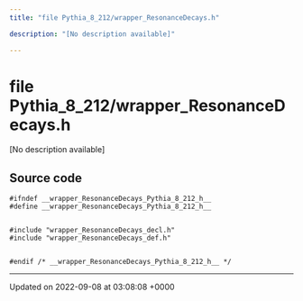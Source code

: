 ```yaml
---
title: "file Pythia_8_212/wrapper_ResonanceDecays.h"

description: "[No description available]"

---
```


# file Pythia_8_212/wrapper_ResonanceDecays.h

[No description available]




## Source code

```
#ifndef __wrapper_ResonanceDecays_Pythia_8_212_h__
#define __wrapper_ResonanceDecays_Pythia_8_212_h__


#include "wrapper_ResonanceDecays_decl.h"
#include "wrapper_ResonanceDecays_def.h"


#endif /* __wrapper_ResonanceDecays_Pythia_8_212_h__ */
```


-------------------------------

Updated on 2022-09-08 at 03:08:08 +0000
